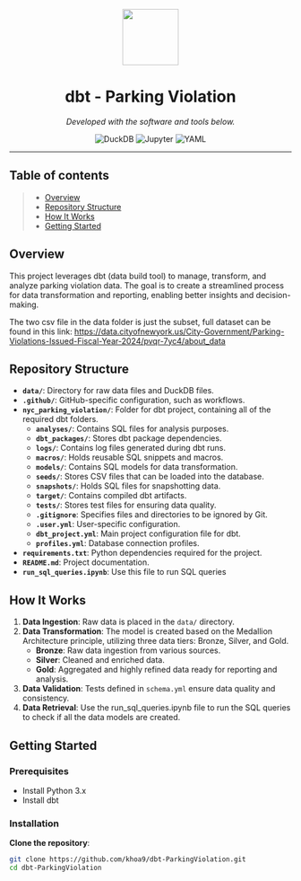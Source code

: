 <p align="center">
  <img src="https://cdn-icons-png.flaticon.com/512/6295/6295417.png" width="100" />
</p>
<p align="center">
    <h1 align="center">dbt - Parking Violation</h1>
</p>
<p align="center">
		<em>Developed with the software and tools below.</em>
</p>
<p align="center">
	<img src="https://img.shields.io/badge/DuckDB-FFF000.svg?style=flat&logo=DuckDB&logoColor=black" alt="DuckDB">
	<img src="https://img.shields.io/badge/Jupyter-F37626.svg?style=flat&logo=Jupyter&logoColor=white" alt="Jupyter">
	<img src="https://img.shields.io/badge/YAML-CB171E.svg?style=flat&logo=YAML&logoColor=white" alt="YAML">
</p>
<hr>

## Table of contents

> - [Overview](#overview)
> - [Repository Structure](#repository-structure)
> - [How It Works](#how-it-works)
> - [Getting Started](#getting-started)

## Overview

This project leverages dbt (data build tool) to manage, transform, and analyze parking violation data. The goal is to create a streamlined process for data transformation and reporting, enabling better insights and decision-making.

The two csv file in the data folder is just the subset, full dataset can be found in this link: https://data.cityofnewyork.us/City-Government/Parking-Violations-Issued-Fiscal-Year-2024/pvqr-7yc4/about_data

## Repository Structure

- **`data/`**: Directory for raw data files and DuckDB files.
- **`.github/`**: GitHub-specific configuration, such as workflows.
- **`nyc_parking_violation/`**: Folder for dbt project, containing all of the required dbt folders.
  - **`analyses/`**: Contains SQL files for analysis purposes.
  - **`dbt_packages/`**: Stores dbt package dependencies.
  - **`logs/`**: Contains log files generated during dbt runs.
  - **`macros/`**: Holds reusable SQL snippets and macros.
  - **`models/`**: Contains SQL models for data transformation.
  - **`seeds/`**: Stores CSV files that can be loaded into the database.
  - **`snapshots/`**: Holds SQL files for snapshotting data.
  - **`target/`**: Contains compiled dbt artifacts.
  - **`tests/`**: Stores test files for ensuring data quality.
  - **`.gitignore`**: Specifies files and directories to be ignored by Git.
  - **`.user.yml`**: User-specific configuration.
  - **`dbt_project.yml`**: Main project configuration file for dbt.
  - **`profiles.yml`**: Database connection profiles.
- **`requirements.txt`**: Python dependencies required for the project.
- **`README.md`**: Project documentation.
- **`run_sql_queries.ipynb`**: Use this file to run SQL queries

## How It Works

1. **Data Ingestion**: Raw data is placed in the `data/` directory.
2. **Data Transformation**: The model is created based on the Medallion Architecture principle, utilizing three data tiers: Bronze, Silver, and Gold.
   - **Bronze**: Raw data ingestion from various sources.
   - **Silver**: Cleaned and enriched data.
   - **Gold**: Aggregated and highly refined data ready for reporting and analysis.
3. **Data Validation**: Tests defined in `schema.yml` ensure data quality and consistency.
4. **Data Retrieval**: Use the run_sql_queries.ipynb file to run the SQL queries to check if all the data models are created.

## Getting Started

### Prerequisites

- Install Python 3.x
- Install dbt

### Installation

**Clone the repository**:

```sh
git clone https://github.com/khoa9/dbt-ParkingViolation.git
cd dbt-ParkingViolation
```
